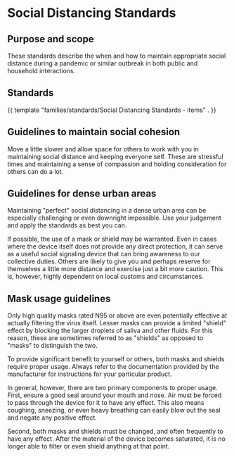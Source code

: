 # Social Distancing Standards

## Purpose and scope

These standards describe the when and how to maintain appropriate social distance during a pandemic or similar outbreak in both public and household interactions.

## Standards

{{ template "families/standards/Social Distancing Standards - items" . }}

## Guidelines to maintain social cohesion

Move a little slower and allow space for others to work with you in maintaining social distance and keeping everyone self. These are stressful times and maintaining a sense of compassion and holding consideration for others can do a lot.

## Guidelines for dense urban areas

Maintaining "perfect" social distancing in a dense urban area can be especially challenging or even downright impossible. Use your judgement and apply the standards as best you can.

If possible, the use of a mask or shield may be warranted. Even in cases where the device itself does not provide any direct protection, it can serve as a useful social signaling device that can bring awareness to our collective duties. Others are likely to give you and perhaps reserve for themselves a little more distance and exercise just a bit more caution. This is, however, highly dependent on local customs and circumstances.

## Mask usage guidelines

Only high quality masks rated N95 or above are even potentially effective at actually filtering the virus itself. Lesser masks can provide a limited "shield" effect by blocking the larger droplets of saliva and other fluids. For this reason, these are sometimes referred to as "shields" as opposed to "masks" to distinguish the two.

To provide significant benefit to yourself or others, both masks and shields require proper usage. Always refer to the documentation provided by the manufacturer for instructions for your particular product.

In general, however, there are two primary components to proper usage. First, ensure a good seal around your mouth and nose. Air must be forced to pass through the device for it to have any effect. This also means coughing, sneezing, or even heavy breathing can easily blow out the seal and negate any positive effect.

Second, both masks and shields must be changed, and often frequently to have any effect. After the material of the device becomes saturated, it is no longer able to filter or even shield anything at that point.

